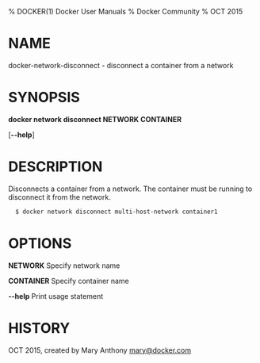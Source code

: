 % DOCKER(1) Docker User Manuals
% Docker Community
% OCT 2015
# NAME
docker-network-disconnect - disconnect a container from a network

# SYNOPSIS
**docker network disconnect NETWORK CONTAINER**

[**--help**]

# DESCRIPTION

Disconnects a container from a network. The container must be running to disconnect it from the network.

```bash
  $ docker network disconnect multi-host-network container1
```


# OPTIONS
**NETWORK**
  Specify network name

**CONTAINER**
    Specify container name

**--help**
  Print usage statement

# HISTORY
OCT 2015, created by Mary Anthony <mary@docker.com>
